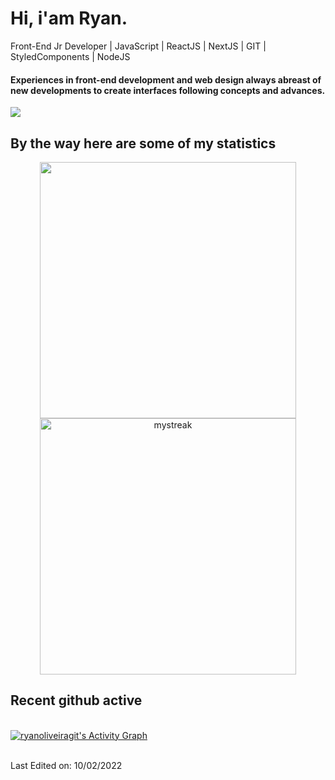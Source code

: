 # Hi, i'am Ryan.
<p>Front-End Jr Developer | JavaScript | ReactJS | NextJS | GIT | StyledComponents | NodeJS </p>

</div>

#### Experiences in front-end development and web design always abreast of new developments to create interfaces following concepts and advances.

<img src="https://user-images.githubusercontent.com/73097560/115834477-dbab4500-a447-11eb-908a-139a6edaec5c.gif">

## By the way here are some of my statistics 
<div align="center">
 <img src="https://github-readme-stats.vercel.app/api?username=ryanoliveiragit&_icons=true&theme=tokyonight" width="410"/>
 <img src="https://github-readme-streak-stats.herokuapp.com/?user=ryanoliveiragit&theme=tokyonight" alt="mystreak" width="410"/>
</div>

  ## Recent github active
  <br/>
   <a href="https://github.com/ryanoliveiragit"><img alt="ryanoliveiragit's Activity Graph" src="https://activity-graph.herokuapp.com/graph?username=ryanoliveiragit&custom_title=ryanoliveiragut's%20Contribution%20Graph&theme=react-dark" /></a>
  <br/>
<br/>


Last Edited on: 10/02/2022

[logo-url]: https://media.discordapp.net/attachments/1017140236528140318/1017989033747550218/ryanvs2.png?width=274&height=73
[repo-url]: https://github.com/ryanoliveiragit
